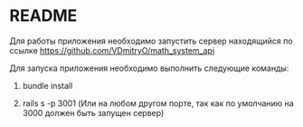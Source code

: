 # README
Для работы приложения необходимо запустить сервер находящийся по ссылке https://github.com/VDmitryO/math_system_api
 
Для запуска приложения необходимо выполнить следующие команды:

1. bundle install 

2. rails s -p 3001 (Или на любом другом порте, так как по умолчанию на 3000 должен быть запущен сервер)
